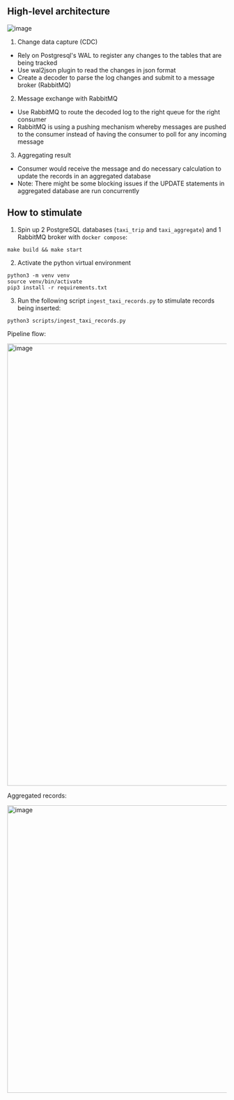 ## High-level architecture
![image](https://github.com/Dev317/cdc_rabbitmq/assets/70529335/4a288fe5-9d04-4540-9256-5f42d2a57c41)

1. Change data capture (CDC) 
- Rely on Postgresql's WAL to register any changes to the tables that are being tracked
- Use wal2json plugin to read the changes in json format
- Create a decoder to parse the log changes and submit to a message broker (RabbitMQ)
2. Message exchange with RabbitMQ
- Use RabbitMQ to route the decoded log to the right queue for the right consumer
- RabbitMQ is using a pushing mechanism whereby messages are pushed to the consumer instead of having the consumer to poll for any incoming message
3. Aggregating result
- Consumer would receive the message and do necessary calculation to update the records in an aggregated database
- Note: There might be some blocking issues if the UPDATE statements in aggregated database are run concurrently

## How to stimulate
1. Spin up 2 PostgreSQL databases (`taxi_trip` and `taxi_aggregate`) and 1 RabbitMQ broker with `docker compose`:
  ```
  make build && make start 
  ```
2. Activate the python virtual environment
  ```
  python3 -m venv venv
  source venv/bin/activate
  pip3 install -r requirements.txt
  ```
3. Run the following script `ingest_taxi_records.py` to stimulate records being inserted:
  ```
  python3 scripts/ingest_taxi_records.py
  ```

  Pipeline flow:
  
  <img width="1015" alt="image" src="https://github.com/Dev317/cdc_rabbitmq/assets/70529335/a186611c-6ce8-4035-8664-d2a6135115d7">

  Aggregated records:
  
  <img width="660" alt="image" src="https://github.com/Dev317/cdc_rabbitmq/assets/70529335/2c1a6578-4fae-4e1c-a223-6de50f01eaa3">
